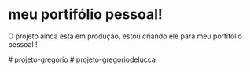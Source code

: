 <h1> meu portifólio pessoal! </h1>
<p> O projeto ainda está em produção, estou criando ele para meu portifólio pessoal !</p>
# projeto-gregorio
# projeto-gregoriodelucca
